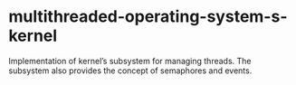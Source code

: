 # multithreaded-operating-system-s-kernel
Implementation of kernel’s subsystem for managing threads. The subsystem also provides the concept of semaphores and events.

